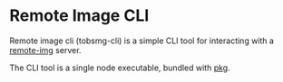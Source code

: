 # Remote Image CLI

Remote image cli (tobsmg-cli) is a simple CLI tool for interacting with a [remote-img](https://github.com/Tobshub/remote-img) server.

The CLI tool is a single node executable, bundled with [pkg](https://www.npmjs.com/package/pkg).

